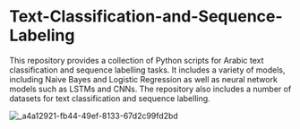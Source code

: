 # Text-Classification-and-Sequence-Labeling

This repository provides a collection of Python scripts for Arabic text classification and sequence labelling tasks. It includes a variety of models, including Naive Bayes and Logistic Regression as well as neural network models such as LSTMs and CNNs. The repository also includes a number of datasets for text classification and sequence labelling.


![_a4a12921-fb44-49ef-8133-67d2c99fd2bd](https://github.com/Yassin522/Text-Classification-and-Sequence-Labelling/assets/88105077/3b2721da-2df0-4f2f-a736-a1cf9f3a76d5)
